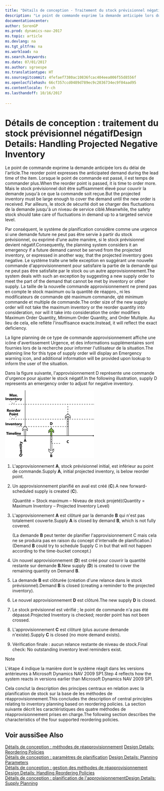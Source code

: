 ```yaml
---
title: "Détails de conception - Traitement du stock prévisionnel négatif"
description: "Le point de commande exprime la demande anticipée lors du délai de l'article. Lorsque le point de commande est passé, il est temps de commander plus. Mais le stock prévisionnel doit être suffisamment élevé pour couvrir la demande jusqu'à ce que la commande soit reçue. Par ailleurs, le stock de sécurité doit se charger des fluctuations de la demande jusqu'à un niveau de service ciblé."
documentationcenter: 
author: SorenGP
ms.prod: dynamics-nav-2017
ms.topic: article
ms.devlang: na
ms.tgt_pltfrm: na
ms.workload: na
ms.search.keywords: 
ms.date: 07/01/2017
ms.author: sgroespe
ms.translationtype: HT
ms.sourcegitcommit: 4fefaef7380ac10836fcac404eea006f55d8556f
ms.openlocfilehash: 66cf357ccd0489d789ec9c2036734ec9f04aad95
ms.contentlocale: fr-ch
ms.lasthandoff: 10/16/2017

---
```

# <a name="design-details-handling-projected-negative-inventory"></a><span data-ttu-id="6e8fd-106">Détails de conception : traitement du stock prévisionnel négatif</span><span class="sxs-lookup"><span data-stu-id="6e8fd-106">Design Details: Handling Projected Negative Inventory</span></span>
<span data-ttu-id="6e8fd-107">Le point de commande exprime la demande anticipée lors du délai de l'article.</span><span class="sxs-lookup"><span data-stu-id="6e8fd-107">The reorder point expresses the anticipated demand during the lead time of the item.</span></span> <span data-ttu-id="6e8fd-108">Lorsque le point de commande est passé, il est temps de commander plus.</span><span class="sxs-lookup"><span data-stu-id="6e8fd-108">When the reorder point is passed, it is time to order more.</span></span> <span data-ttu-id="6e8fd-109">Mais le stock prévisionnel doit être suffisamment élevé pour couvrir la demande jusqu'à ce que la commande soit reçue.</span><span class="sxs-lookup"><span data-stu-id="6e8fd-109">But the projected inventory must be large enough to cover the demand until the new order is received.</span></span> <span data-ttu-id="6e8fd-110">Par ailleurs, le stock de sécurité doit se charger des fluctuations de la demande jusqu'à un niveau de service ciblé.</span><span class="sxs-lookup"><span data-stu-id="6e8fd-110">Meanwhile, the safety stock should take care of fluctuations in demand up to a targeted service level.</span></span>  

 <span data-ttu-id="6e8fd-111">Par conséquent, le système de planification considère comme une urgence si une demande future ne peut pas être servie à partir du stock prévisionnel, ou exprimé d'une autre manière, si le stock prévisionnel devient négatif.</span><span class="sxs-lookup"><span data-stu-id="6e8fd-111">Consequently, the planning system considers it an emergency if a future demand cannot be served from the projected inventory, or expressed in another way, that the projected inventory goes negative.</span></span> <span data-ttu-id="6e8fd-112">Le système traite une telle exception en suggérant une nouvelle commande d'approvisionnement pour satisfaire la partie de la demande qui ne peut pas être satisfaite par le stock ou un autre approvisionnement.</span><span class="sxs-lookup"><span data-stu-id="6e8fd-112">The system deals with such an exception by suggesting a new supply order to meet the part of the demand that cannot be met by inventory or other supply.</span></span> <span data-ttu-id="6e8fd-113">La taille de la nouvelle commande approvisionnement ne prend pas en compte le stock maximum ou la quantité de réappro., ni les modificateurs de commande qté maximum commande, qté minimum commande et multiple de commande.</span><span class="sxs-lookup"><span data-stu-id="6e8fd-113">The order size of the new supply order will not take the maximum inventory or the reorder quantity into consideration, nor will it take into consideration the order modifiers Maximum Order Quantity, Minimum Order Quantity, and Order Multiple.</span></span> <span data-ttu-id="6e8fd-114">Au lieu de cela, elle reflète l'insuffisance exacte.</span><span class="sxs-lookup"><span data-stu-id="6e8fd-114">Instead, it will reflect the exact deficiency.</span></span>  

 <span data-ttu-id="6e8fd-115">La ligne planning de ce type de commande approvisionnement affiche une icône d'avertissement Urgence, et des informations supplémentaires sont fournies lors de la recherche pour informer l'utilisateur de la situation.</span><span class="sxs-lookup"><span data-stu-id="6e8fd-115">The planning line for this type of supply order will display an Emergency warning icon, and additional information will be provided upon lookup to inform the user of the situation.</span></span>  

 <span data-ttu-id="6e8fd-116">Dans la figure suivante, l'approvisionnement D représente une commande d'urgence pour ajuster le stock négatif.</span><span class="sxs-lookup"><span data-stu-id="6e8fd-116">In the following illustration, supply D represents an emergency order to adjust for negative inventory.</span></span>  

 ![](media/nav_app_supply_planning_2_negative_inventory.png "NAV_APP_supply_planning_2_negative_inventory")  

1.  <span data-ttu-id="6e8fd-117">L'approvisionnement **A**, stock prévisionnel initial, est inférieur au point de commande.</span><span class="sxs-lookup"><span data-stu-id="6e8fd-117">Supply **A**, initial projected inventory, is below reorder point.</span></span>  

2.  <span data-ttu-id="6e8fd-118">Un approvisionnement planifié en aval est créé (**C**).</span><span class="sxs-lookup"><span data-stu-id="6e8fd-118">A new forward-scheduled supply is created (**C**).</span></span>  

     <span data-ttu-id="6e8fd-119">(Quantité = Stock maximum – Niveau de stock projeté)</span><span class="sxs-lookup"><span data-stu-id="6e8fd-119">(Quantity = Maximum Inventory – Projected Inventory Level)</span></span>  

3.  <span data-ttu-id="6e8fd-120">L'approvisionnement **A** est clôturé par la demande **B** qui n'est pas totalement couverte.</span><span class="sxs-lookup"><span data-stu-id="6e8fd-120">Supply **A** is closed by demand **B**, which is not fully covered.</span></span>  

     <span data-ttu-id="6e8fd-121">(La demande **B** peut tenter de planifier l'approvisionnement C mais cela ne se produira pas en raison du concept d'intervalle de planification.)</span><span class="sxs-lookup"><span data-stu-id="6e8fd-121">(Demand **B** could try to schedule Supply C in but that will not happen according to the time-bucket concept.)</span></span>  

4.  <span data-ttu-id="6e8fd-122">Un nouvel approvisionnement (**D**) est créé pour couvrir la quantité restante sur demande **B**.</span><span class="sxs-lookup"><span data-stu-id="6e8fd-122">New supply (**D**) is created to cover the remaining quantity on Demand **B**.</span></span>  

5.  <span data-ttu-id="6e8fd-123">La demande **B** est clôturée (création d'une relance dans le stock prévisionnel).</span><span class="sxs-lookup"><span data-stu-id="6e8fd-123">Demand **B** is closed (creating a reminder to the projected inventory).</span></span>  

6.  <span data-ttu-id="6e8fd-124">Le nouvel approvisionnement **D** est clôturé.</span><span class="sxs-lookup"><span data-stu-id="6e8fd-124">The new supply **D** is closed.</span></span>  

7.  <span data-ttu-id="6e8fd-125">Le stock prévisionnel est vérifié ; le point de commande n'a pas été dépassé.</span><span class="sxs-lookup"><span data-stu-id="6e8fd-125">Projected Inventory is checked; reorder point has not been crossed.</span></span>  

8.  <span data-ttu-id="6e8fd-126">L'approvisionnement **C** est clôturé (plus aucune demande n'existe).</span><span class="sxs-lookup"><span data-stu-id="6e8fd-126">Supply **C** is closed (no more demand exists).</span></span>  

9. <span data-ttu-id="6e8fd-127">Vérification finale : aucun relance restante de niveau de stock.</span><span class="sxs-lookup"><span data-stu-id="6e8fd-127">Final check: No outstanding inventory level reminders exist.</span></span>  

> [!NOTE]  
>  <span data-ttu-id="6e8fd-128">L'étape 4 indique la manière dont le système réagit dans les versions antérieures à Microsoft Dynamics NAV 2009 SP1.</span><span class="sxs-lookup"><span data-stu-id="6e8fd-128">Step 4 reflects how the system reacts in versions earlier than Microsoft Dynamics NAV 2009 SP1.</span></span>  

 <span data-ttu-id="6e8fd-129">Cela conclut la description des principes centraux en relation avec la planification de stock sur la base de les méthodes de réapprovisionnement.</span><span class="sxs-lookup"><span data-stu-id="6e8fd-129">This concludes the description of central principles relating to inventory planning based on reordering policies.</span></span> <span data-ttu-id="6e8fd-130">La section suivante décrit les caractéristiques des quatre méthodes de réapprovisionnement prises en charge.</span><span class="sxs-lookup"><span data-stu-id="6e8fd-130">The following section describes the characteristics of the four supported reordering policies.</span></span>  

## <a name="see-also"></a><span data-ttu-id="6e8fd-131">Voir aussi</span><span class="sxs-lookup"><span data-stu-id="6e8fd-131">See Also</span></span>  
 <span data-ttu-id="6e8fd-132">[Détails de conception : méthodes de réapprovisionnement](design-details-reordering-policies.md) </span><span class="sxs-lookup"><span data-stu-id="6e8fd-132">[Design Details: Reordering Policies](design-details-reordering-policies.md) </span></span>  
 <span data-ttu-id="6e8fd-133">[Détails de conception : paramètres de planification](design-details-planning-parameters.md) </span><span class="sxs-lookup"><span data-stu-id="6e8fd-133">[Design Details: Planning Parameters](design-details-planning-parameters.md) </span></span>  
 <span data-ttu-id="6e8fd-134">[Détails de conception : gestion des méthodes de réapprovisionnement](design-details-handling-reordering-policies.md) </span><span class="sxs-lookup"><span data-stu-id="6e8fd-134">[Design Details: Handling Reordering Policies](design-details-handling-reordering-policies.md) </span></span>  
 [<span data-ttu-id="6e8fd-135">Détails de conception : planification de l'approvisionnement</span><span class="sxs-lookup"><span data-stu-id="6e8fd-135">Design Details: Supply Planning</span></span>](design-details-supply-planning.md)

